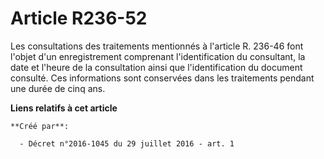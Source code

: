 # Article R236-52

Les consultations des traitements mentionnés à l'article R. 236-46 font l'objet d'un enregistrement comprenant
l'identification du consultant, la date et l'heure de la consultation ainsi que l'identification du document consulté. Ces
informations sont conservées dans les traitements pendant une durée de cinq ans.

**Liens relatifs à cet article**

	**Créé par**:

	  - Décret n°2016-1045 du 29 juillet 2016 - art. 1
